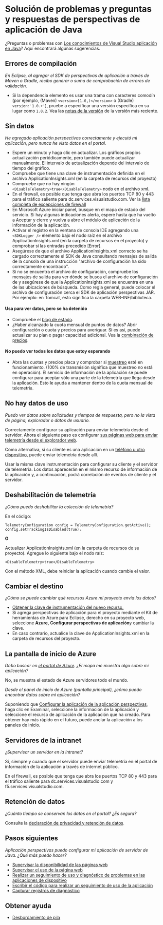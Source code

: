 <properties 
    pageTitle="Solucionar problemas de aplicación perspectivas en un proyecto de web Java" 
    description="Guía de solución de problemas: supervisión de aplicaciones de Java directo con recomendaciones de aplicación." 
    services="application-insights" 
    documentationCenter="java"
    authors="alancameronwills" 
    manager="douge"/>

<tags 
    ms.service="application-insights" 
    ms.workload="tbd" 
    ms.tgt_pltfrm="ibiza" 
    ms.devlang="na" 
    ms.topic="article" 
    ms.date="03/01/2016" 
    ms.author="awills"/>
 
# <a name="troubleshooting-and-q-and-a-for-application-insights-for-java"></a>Solución de problemas y preguntas y respuestas de perspectivas de aplicación de Java

¿Preguntas o problemas con [Los conocimientos de Visual Studio aplicación en Java][java]? Aquí encontrará algunas sugerencias.


## <a name="build-errors"></a>Errores de compilación

*En Eclipse, al agregar el SDK de perspectivas de aplicación a través de Maven o Gradle, recibo generar o suma de comprobación de errores de validación.*

* Si la dependencia <version> elemento es usar una trama con caracteres comodín (por ejemplo, (Maven) `<version>[1.0,)</version>` o (Gradle) `version:'1.0.+'`), pruebe a especificar una versión específica en su lugar como `1.0.2`. Vea las [notas de la versión](https://github.com/Microsoft/ApplicationInsights-Java#release-notes) de la versión más reciente.

## <a name="no-data"></a>Sin datos 

*He agregado aplicación perspectivas correctamente y ejecutó mi aplicación, pero nunca he visto datos en el portal.*

* Espere un minuto y haga clic en actualizar. Los gráficos propios actualización periódicamente, pero también puede actualizar manualmente. El intervalo de actualización depende del intervalo de tiempo del gráfico.
* Compruebe que tiene una clave de instrumentación definida en el archivo ApplicationInsights.xml (en la carpeta de recursos del proyecto)
* Compruebe que no hay ningún `<DisableTelemetry>true</DisableTelemetry>` nodo en el archivo xml.
* En el firewall, es posible que tenga que abra los puertos TCP 80 y 443 para el tráfico saliente para dc.services.visualstudio.com. Ver la [lista completa de excepciones de firewall](app-insights-ip-addresses.md)
* En Microsoft Azure iniciar panel, busque en el mapa de estado del servicio. Si hay algunas indicaciones alerta, espere hasta que ha vuelto a Aceptar y cierre y vuelva a abre el módulo de aplicación de la información de la aplicación.
* Activar el registro en la ventana de consola IDE agregando una `<SDKLogger />` elemento bajo el nodo raíz en el archivo ApplicationInsights.xml (en la carpeta de recursos en el proyecto) y comprobar si las entradas precedido [Error].
* Asegúrese de que el archivo ApplicationInsights.xml correcto se ha cargado correctamente el SDK de Java consultando mensajes de salida de la consola de una instrucción "archivo de configuración ha sido correctamente encontrado".
* Si no se encuentra el archivo de configuración, compruebe los mensajes de salida para ver dónde se busca el archivo de configuración de y asegúrese de que la ApplicationInsights.xml se encuentra en una de las ubicaciones de búsqueda. Como regla general, puede colocar el archivo de configuración cerca el SDK de aplicación perspectivas JAR. Por ejemplo: en Tomcat, esto significa la carpeta WEB-INF/biblioteca.



#### <a name="i-used-to-see-data-but-it-has-stopped"></a>Usa para ver datos, pero se ha detenido

* Compruebe el [blog de estado](http://blogs.msdn.com/b/applicationinsights-status/).
* ¿Haber alcanzado la cuota mensual de puntos de datos? Abrir configuración o cuota y precios para averiguar. Si es así, puede actualizar su plan o pagar capacidad adicional. Vea la [combinación de precios](https://azure.microsoft.com/pricing/details/application-insights/).

#### <a name="i-dont-see-all-the-data-im-expecting"></a>No puedo ver todos los datos que estoy esperando

* Abra las cuotas y precios placa y comprobar si [muestreo](app-insights-sampling.md) esté en funcionamiento. (100% de transmisión significa que muestreo no está en operación). El servicio de información de la aplicación se puede configurar para aceptar sólo una parte de la telemetría que llega desde la aplicación. Esto le ayuda a mantener dentro de la cuota mensual de telemetría. 

## <a name="no-usage-data"></a>No hay datos de uso

*Puedo ver datos sobre solicitudes y tiempos de respuesta, pero no la vista de página, explorador o datos de usuario.*

Correctamente configurar su aplicación para enviar telemetría desde el servidor. Ahora el siguiente paso es configurar [sus páginas web para enviar telemetría desde el explorador web][usage].

Como alternativa, si su cliente es una aplicación en un [teléfono u otro dispositivo][platforms], puede enviar telemetría desde allí. 

Usar la misma clave instrumentación para configurar su cliente y el servidor de telemetría. Los datos aparecerán en el mismo recurso de información de la aplicación y, a continuación, podrá correlación de eventos de cliente y el servidor.



## <a name="disabling-telemetry"></a>Deshabilitación de telemetría

*¿Cómo puedo deshabilitar la colección de telemetría?*

En el código:

    TelemetryConfiguration config = TelemetryConfiguration.getActive();
    config.setTrackingIsDisabled(true);


**O** 

Actualizar ApplicationInsights.xml (en la carpeta de recursos de su proyecto). Agregue lo siguiente bajo el nodo raíz:

    <DisableTelemetry>true</DisableTelemetry>

Con el método XML, debe reiniciar la aplicación cuando cambie el valor.

## <a name="changing-the-target"></a>Cambiar el destino

*¿Cómo se puede cambiar qué recursos Azure mi proyecto envía los datos?*

* [Obtener la clave de instrumentación del nuevo recurso.][java]
* Si agrega perspectivas de aplicación para el proyecto mediante el Kit de herramientas de Azure para Eclipse, derecho en su proyecto web, seleccione **Azure**, **Configurar perspectivas de aplicación**y cambiar la clave.
* En caso contrario, actualice la clave de ApplicationInsights.xml en la carpeta de recursos del proyecto.


## <a name="the-azure-start-screen"></a>La pantalla de inicio de Azure

*Debo buscar en [el portal de Azure](https://portal.azure.com). ¿El mapa me muestra algo sobre mi aplicación?*

No, se muestra el estado de Azure servidores todo el mundo.

*Desde el panel de inicio de Azure (pantalla principal), ¿cómo puedo encontrar datos sobre mi aplicación?*

Suponiendo que [Configurar la aplicación de la aplicación perspectivas][java], haga clic en Examinar, seleccione la información de la aplicación y seleccione el recurso de aplicación de la aplicación que ha creado. Para obtener hay más rápido en el futuro, puede anclar la aplicación a los paneles de inicio.

## <a name="intranet-servers"></a>Servidores de la intranet

*¿Supervisar un servidor en la intranet?*

Sí, siempre y cuando que el servidor puede enviar telemetría en el portal de información de la aplicación a través de internet público. 

En el firewall, es posible que tenga que abra los puertos TCP 80 y 443 para el tráfico saliente para dc.services.visualstudio.com y f5.services.visualstudio.com.

## <a name="data-retention"></a>Retención de datos 

*¿Cuánto tiempo se conservan los datos en el portal? ¿Es segura?*

Consulte la [declaración de privacidad y retención de datos][data].

## <a name="next-steps"></a>Pasos siguientes

*Aplicación perspectivas puedo configurar mi aplicación de servidor de Java. ¿Qué más puedo hacer?*

* [Supervisar la disponibilidad de las páginas web][availability]
* [Supervisar el uso de la página web][usage]
* [Realizar un seguimiento de uso y diagnóstico de problemas en las aplicaciones de dispositivo][platforms]
* [Escribir el código para realizar un seguimiento de uso de la aplicación][track]
* [Capturar registros de diagnóstico][javalogs]


## <a name="get-help"></a>Obtener ayuda

* [Desbordamiento de pila](http://stackoverflow.com/questions/tagged/ms-application-insights)

<!--Link references-->

[availability]: app-insights-monitor-web-app-availability.md
[data]: app-insights-data-retention-privacy.md
[java]: app-insights-java-get-started.md
[javalogs]: app-insights-java-trace-logs.md
[platforms]: app-insights-platforms.md
[track]: app-insights-api-custom-events-metrics.md
[usage]: app-insights-web-track-usage.md

 